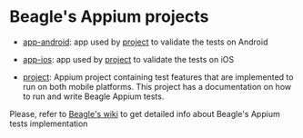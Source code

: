 # Beagle's Appium projects

- [app-android](./app-android): app used by [project](./project) to validate the tests on Android

- [app-ios](./app-ios): app used by [project](./project) to validate the tests on iOS

- [project](./project): Appium project containing test features that are implemented to run on both mobile platforms. 
  This project has a documentation on how to run and write Beagle Appium tests.


Please, refer to [Beagle's wiki](https://github.com/ZupIT/beagle/wiki) to get detailed info about Beagle's Appium tests implementation



